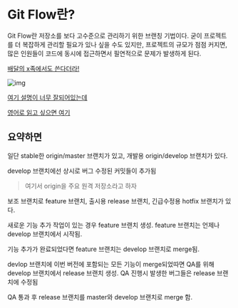 # Git Flow란?

Git Flow란 저장소를 보다 고수준으로 관리하기 위한 브랜칭 기법이다. 굳이 프로젝트를 더 복잡하게 관리할 필요가 있나 싶을 수도 있지만, 프로젝트의 규모가 점점 커지면, 많은 인원들이 코드에 동시에 접근하면서 필연적으로 문제가 발생하게 된다.

[배달의 x족에서도 쓴다더라!](http://woowabros.github.io/experience/2017/10/30/baemin-mobile-git-branch-strategy.html)

![img](https://t1.daumcdn.net/cfile/tistory/99FE0A385AE809E81D)



[여기 설명이 너무 잘되어있는데](https://gist.github.com/ihoneymon/a28138ee5309c73e94f9)

[영어로 읽고 싶으면 여기](https://nvie.com/posts/a-successful-git-branching-model/)

## 요약하면

일단 stable한 origin/master 브랜치가 있고, 개발용 origin/develop 브랜치가 있다.

develop 브랜치에선 상시로 버그 수정된 커밋들이 추가됨

> 여기서 origin을 주요 원격 저장소라고 하자

보조 브랜치로 feature 브랜치, 출시용 release 브랜치, 긴급수정용 hotfix 브랜치가 있다.

새로운 기능 추가 작업이 있는 경우 feature 브랜치 생성. feature 브랜치는 언제나 develop 브랜치에서 시작됨.

기능 추가가 완료되었다면 feature 브랜치는 develop 브랜치로 merge됨.

devlop 브랜치에 이번 버전에 포함되는 모든 기능이 merge되었따면 QA를 위해 develop 브랜치에서 release 브랜치 생성. QA 진행시 발생한 버그들은 release 브랜치에 수정됨

QA 통과 후 release 브랜치를 master와  develop 브랜치로 merge 함.

